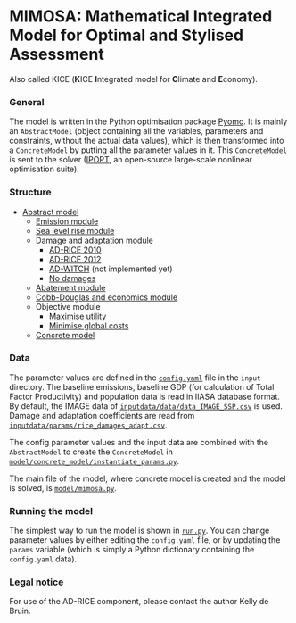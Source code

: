 # MIMOSA: Mathematical Integrated Model for Optimal and Stylised Assessment

Also called KICE (**K**ICE **I**ntegrated model for **C**limate and **E**conomy).

### General

The model is written in the Python optimisation package [Pyomo](https://www.pyomo.org/). It is mainly an `AbstractModel`
(object containing all the variables, parameters and constraints, without the actual data values), which is then
transformed into a `ConcreteModel` by putting all the parameter values in it. This `ConcreteModel` is sent to the solver
([IPOPT](https://coin-or.github.io/Ipopt/), an open-source large-scale nonlinear optimisation suite).

### Structure

* [Abstract model](model/abstract_model.py)
  * [Emission module](model/components/emissions.py)
  * [Sea level rise module](model/components/sealevelrise.py)
  * Damage and adaptation module
    * [AD-RICE 2010](model/components/damages/AD_RICE2010.py)
    * [AD-RICE 2012](model/components/damages/AD_RICE2012.py)
    * [AD-WITCH](model/components/AD_WITCH.py) (not implemented yet)
    * [No damages](model/components/damages/nodamage.py)
  * [Abatement module](model/components/abatement.py)
  * [Cobb-Douglas and economics module](model/components/cobbdouglas.py)
  * Objective module
    * [Maximise utility](model/components/objective/utility.py)
    * [Minimise global costs](model/components/objective/globalcosts.py)
  * [Concrete model](model/concrete_model/instantiate_params.py)
    
### Data

The parameter values are defined in the [`config.yaml`](inputdata/config.yaml) file in the `input` directory.
The baseline emissions, baseline GDP (for calculation of Total Factor Productivity) and population data is read in IIASA
database format. By default, the IMAGE data of [`inputdata/data/data_IMAGE_SSP.csv`](inputdata/data/data_IMAGE_SSP.csv) is used.
Damage and adaptation coefficients are read from [`inputdata/params/rice_damages_adapt.csv`](inputdata/params/rice_damages_adapt.csv).

The config parameter values and the input data are combined with the `AbstractModel` to create the `ConcreteModel` in
[`model/concrete_model/instantiate_params.py`](model/concrete_model/instantiate_params.py).

The main file of the model, where concrete model is created and the model is solved, is [`model/mimosa.py`](model/mimosa.py).

### Running the model

The simplest way to run the model is shown in [`run.py`](run.py). You can change parameter values by either editing the 
`config.yaml` file, or by updating the `params` variable (which is simply a Python dictionary containing the `config.yaml`
data).




### Legal notice
For use of the AD-RICE component, please contact the author Kelly de Bruin.
